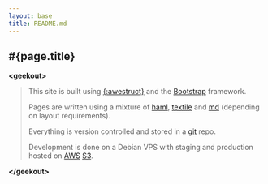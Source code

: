 ```yaml
---
layout: base
title: README.md
---
```

## #{page.title}

**&lt;geekout&gt;**
> This site is built using [{:awestruct}](http://awestruct.org) and the [Bootstrap](http://twitter.github.io/bootstrap/) framework.
> 
> Pages are written using a mixture of [haml](http://haml.info/), [textile](http://textile.sitemonks.com/) and [md](http://daringfireball.net/projects/markdown/) (depending on layout requirements).
> 
> Everything is version controlled and stored in a [git](http://git-scm.com/) repo.
> 
> Development is done on a Debian VPS with staging and production hosted on [AWS](http://aws.amazon.com/) [S3](http://aws.amazon.com/s3/).

**&lt;/geekout&gt;**
